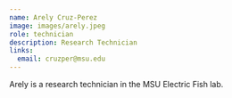 ```yaml
---
name: Arely Cruz-Perez
image: images/arely.jpeg
role: technician
description: Research Technician
links:
  email: cruzper@msu.edu
---
```


Arely is a research technician in the MSU Electric Fish lab.
